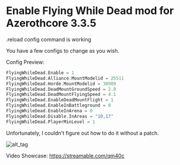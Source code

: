 # Enable Flying While Dead mod for Azerothcore 3.3.5

.reload config command is working

You have a few configs to change as you wish.

Config Preview:
```c++
FlyingWhileDead.Enable = 1
FlyingWhileDead.Alliance.MountModelid = 25511
FlyingWhileDead.Horde.MountModelid = 30989
FlyingWhileDead.DeadMountGroundSpeed = 2.0
FlyingWhileDead.DeadMountFlyingSpeed = 4.1
FlyingWhileDead.EnableDeadMountFlight = 1
FlyingWhileDead.EnableInBattleground = 0
FlyingWhileDead.EnableInArena = 0
FlyingWhileDead.Disable.InAreas = "10,17"
FlyingWhileDead.PlayerMinLevel = 1
```

Unfortunately, I couldn't figure out how to do it without a patch.

![alt_tag](https://i.ibb.co/C9QDZtx/Wo-WScrn-Shot-032819-144246.jpg)

Video Showcase:
https://streamable.com/qm40c
